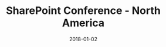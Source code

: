 ---
layout: site
title: "SharePoint Conference - North America"
date: 2018-01-02
categories: [community]
version: 1.5.11
major: 1
minor: 5
patch: 11
slug: sharepoint-conference-north-america
link: https://www.sharepointna.com/
permalink: /sites/:slug
---